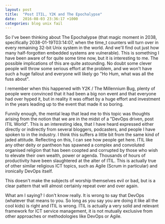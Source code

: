 ```yaml
---
layout: post
title:  "Post ITIL, Y2K and The Epochalypse"
date:   2016-08-03 23:36:17 +1000
categories: blog unix fail
---
```


So I've been thinking about The Epochalypse (that magic moment in 2038,
specifically 2038-01-19T03:14:07, when the time_t counters will turn over in
every remaining 32-bit Unix system in the world.  And we'll find out just how
many half-forgotten embedded systems are vulnerable).  This is something I
have been aware of for quite some time now, but it is interesting to me.  The
possible implications of this are quite astounding.  No doubt some clever people
will throw some serious effort at the problem, and we won't have such a huge
fallout and everyone will likely go "Ho Hum, what was all the fuss about".  

I remember when this happened with Y2K / The Millennium Bug, plenty of people
were convinced that it had been a big non event and that everyone had over hyped
it, but in reality it was offset by a huge effort and investment in the years
leading up to the event that made it so boring.

Funnily enough, the mental leap that lead me to this topic was thoughts arising
from the notion that we are in the midst of a "DevOps driven, post ITIL World".
This is an interesting idea, that I have heard expressed either directly or
indirectly from several bloggers, podcasters, and people I have spoken to in the
industry.  I think this suffers a little bit from the same kind of jaded
attitude.  Reflecting on this, I can see how people get here.  ITIL like any
other deity or pantheon has spawned a complex and convoluted organised religion
that has been coopted and corrupted by those who wish to elevate their own
wealth, power or agenda.  Thousands of hours of productivity have been
slaughtered at the alter of ITIL.  This is actually true of other similar
religious ICT topics, such as Agile (Scrum in particular) and ironically DevOps
itself.

This doesn't make the subjects of worship themselves evil or bad, but is a clear
pattern that will almost certainly repeat over and over again.  

What am I saying?  I don't know really. It is wrong to say that DevOps
(whatever that means to you.  So long as you say you are doing it like all the
cool kids) is right and ITIL is wrong.  ITIL is actually a very solid and
relevant framework for ICT service management, it is not mutually exclusive from
other approaches or methodologies like DevOps or Agile.
